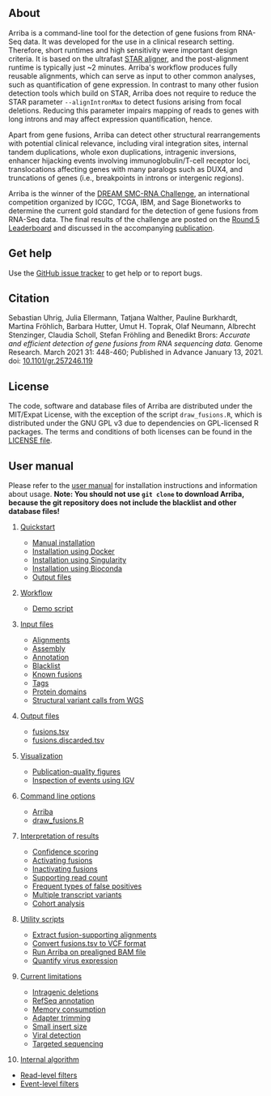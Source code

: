 About
-----

Arriba is a command-line tool for the detection of gene fusions from RNA-Seq data. It was developed for the use in a clinical research setting. Therefore, short runtimes and high sensitivity were important design criteria. It is based on the ultrafast [STAR aligner](https://github.com/alexdobin/STAR), and the post-alignment runtime is typically just ~2 minutes. Arriba's workflow produces fully reusable alignments, which can serve as input to other common analyses, such as quantification of gene expression. In contrast to many other fusion detection tools which build on STAR, Arriba does not require to reduce the STAR parameter `--alignIntronMax` to detect fusions arising from focal deletions. Reducing this parameter impairs mapping of reads to genes with long introns and may affect expression quantification, hence.

Apart from gene fusions, Arriba can detect other structural rearrangements with potential clinical relevance, including viral integration sites, internal tandem duplications, whole exon duplications, intragenic inversions, enhancer hijacking events involving immunoglobulin/T-cell receptor loci, translocations affecting genes with many paralogs such as DUX4, and truncations of genes (i.e., breakpoints in introns or intergenic regions).

Arriba is the winner of the [DREAM SMC-RNA Challenge](https://www.synapse.org/SMC_RNA), an international competition organized by ICGC, TCGA, IBM, and Sage Bionetworks to determine the current gold standard for the detection of gene fusions from RNA-Seq data. The final results of the challenge are posted on the [Round 5 Leaderboard](https://www.synapse.org/#!Synapse:syn2813589/wiki/588511) and discussed in the accompanying [publication](https://doi.org/10.1016/j.cels.2021.05.021).

Get help
--------

Use the [GitHub issue tracker](https://github.com/suhrig/arriba/issues) to get help or to report bugs.

Citation
--------

Sebastian Uhrig, Julia Ellermann, Tatjana Walther, Pauline Burkhardt, Martina Fröhlich, Barbara Hutter, Umut H. Toprak, Olaf Neumann, Albrecht Stenzinger, Claudia Scholl, Stefan Fröhling and Benedikt Brors: *Accurate and efficient detection of gene fusions from RNA sequencing data.* Genome Research. March 2021 31: 448-460; Published in Advance January 13, 2021. doi: [10.1101/gr.257246.119](https://doi.org/10.1101/gr.257246.119)

License
-------

The code, software and database files of Arriba are distributed under the MIT/Expat License, with the exception of the script `draw_fusions.R`, which is distributed under the GNU GPL v3 due to dependencies on GPL-licensed R packages. The terms and conditions of both licenses can be found in the [LICENSE file](https://raw.githubusercontent.com/suhrig/arriba/master/LICENSE).

User manual
-----------

Please refer to the [user manual](http://arriba.readthedocs.io/en/latest/) for installation instructions and information about usage. **Note: You should not use `git clone` to download Arriba, because the git repository does not include the blacklist and other database files!**

1. [Quickstart](https://arriba.readthedocs.io/en/latest/quickstart/)

   - [Manual installation](https://arriba.readthedocs.io/en/latest/quickstart/#manual-installation)
   - [Installation using Docker](https://arriba.readthedocs.io/en/latest/quickstart/#installation-using-docker)
   - [Installation using Singularity](https://arriba.readthedocs.io/en/latest/quickstart/#installation-using-singularity)
   - [Installation using Bioconda](https://arriba.readthedocs.io/en/latest/quickstart/#installation-using-bioconda)
   - [Output files](https://arriba.readthedocs.io/en/latest/quickstart/#output-files)

2. [Workflow](https://arriba.readthedocs.io/en/latest/workflow/)

   - [Demo script](https://arriba.readthedocs.io/en/latest/workflow/#demo-script)

3. [Input files](https://arriba.readthedocs.io/en/latest/input-files/)

   - [Alignments](https://arriba.readthedocs.io/en/latest/input-files/#alignments)
   - [Assembly](https://arriba.readthedocs.io/en/latest/input-files/#assembly)
   - [Annotation](https://arriba.readthedocs.io/en/latest/input-files/#annotation)
   - [Blacklist](https://arriba.readthedocs.io/en/latest/input-files/#blacklist)
   - [Known fusions](https://arriba.readthedocs.io/en/latest/input-files/#known-fusions)
   - [Tags](https://arriba.readthedocs.io/en/latest/input-files/#tags)
   - [Protein domains](https://arriba.readthedocs.io/en/latest/input-files/#protein-domains)
   - [Structural variant calls from WGS](https://arriba.readthedocs.io/en/latest/input-files/#structural-variant-calls-from-wgs)

4. [Output files](https://arriba.readthedocs.io/en/latest/output-files/)
   
   - [fusions.tsv](https://arriba.readthedocs.io/en/latest/output-files/#fusionstsv)
   - [fusions.discarded.tsv](https://arriba.readthedocs.io/en/latest/output-files/#fusionsdiscardedtsv)

5. [Visualization](https://arriba.readthedocs.io/en/latest/visualization/)

   - [Publication-quality figures](https://arriba.readthedocs.io/en/latest/visualization/#publication-quality-figures)
   - [Inspection of events using IGV](https://arriba.readthedocs.io/en/latest/visualization/#inspection-of-events-using-igv)

6. [Command line options](https://arriba.readthedocs.io/en/latest/command-line-options/)

   - [Arriba](https://arriba.readthedocs.io/en/latest/command-line-options/#arriba)
   - [draw_fusions.R](https://arriba.readthedocs.io/en/latest/command-line-options/#draw_fusionsr)

7. [Interpretation of results](https://arriba.readthedocs.io/en/latest/interpretation-of-results/)

   - [Confidence scoring](https://arriba.readthedocs.io/en/latest/interpretation-of-results/#confidence-scoring)
   - [Activating fusions](https://arriba.readthedocs.io/en/latest/interpretation-of-results/#activating-fusions)
   - [Inactivating fusions](https://arriba.readthedocs.io/en/latest/interpretation-of-results/#inactivating-fusions)
   - [Supporting read count](https://arriba.readthedocs.io/en/latest/interpretation-of-results/#supporting-read-count)
   - [Frequent types of false positives](https://arriba.readthedocs.io/en/latest/interpretation-of-results/#frequent-types-of-false-positives)
   - [Multiple transcript variants](https://arriba.readthedocs.io/en/latest/interpretation-of-results/#multiple-transcript-variants)
   - [Cohort analysis](https://arriba.readthedocs.io/en/latest/interpretation-of-results/#cohort-analysis)

8. [Utility scripts](https://arriba.readthedocs.io/en/latest/utility-scripts/)

   - [Extract fusion-supporting alignments](https://arriba.readthedocs.io/en/latest/utility-scripts/#extract-fusion-supporting-alignments)
   - [Convert fusions.tsv to VCF format](https://arriba.readthedocs.io/en/latest/utility-scripts/#convert-fusionstsv-to-vcf-format)
   - [Run Arriba on prealigned BAM file](https://arriba.readthedocs.io/en/latest/utility-scripts/#run-arriba-on-prealigned-bam-file)
   - [Quantify virus expression](https://arriba.readthedocs.io/en/latest/utility-scripts/#quantify-virus-expression)

9. [Current limitations](https://arriba.readthedocs.io/en/latest/current-limitations/)
   
   - [Intragenic deletions](https://arriba.readthedocs.io/en/latest/current-limitations/#intragenic-deletions)
   - [RefSeq annotation](https://arriba.readthedocs.io/en/latest/current-limitations/#refseq-annotation)
   - [Memory consumption](https://arriba.readthedocs.io/en/latest/current-limitations/#memory-consumption)
   - [Adapter trimming](https://arriba.readthedocs.io/en/latest/current-limitations/#adapter-trimming)
   - [Small insert size](https://arriba.readthedocs.io/en/latest/current-limitations/#small-insert-size)
   - [Viral detection](https://arriba.readthedocs.io/en/latest/current-limitations/#viral-detection)
   - [Targeted sequencing](https://arriba.readthedocs.io/en/latest/current-limitations/#targeted-sequencing)

10. [Internal algorithm](https://arriba.readthedocs.io/en/latest/internal-algorithm/)

   - [Read-level filters](https://arriba.readthedocs.io/en/latest/internal-algorithm/#read-level-filters)
   - [Event-level filters](https://arriba.readthedocs.io/en/latest/internal-algorithm/#event-level-filters)

